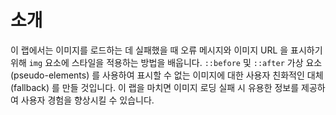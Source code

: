 # 소개

이 랩에서는 이미지를 로드하는 데 실패했을 때 오류 메시지와 이미지 URL 을 표시하기 위해 `img` 요소에 스타일을 적용하는 방법을 배웁니다. `::before` 및 `::after` 가상 요소 (pseudo-elements) 를 사용하여 표시할 수 없는 이미지에 대한 사용자 친화적인 대체 (fallback) 를 만들 것입니다. 이 랩을 마치면 이미지 로딩 실패 시 유용한 정보를 제공하여 사용자 경험을 향상시킬 수 있습니다.
